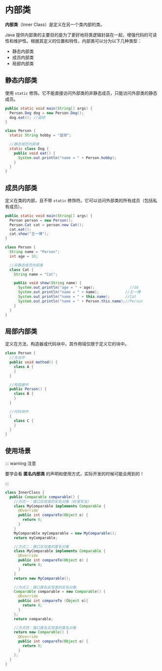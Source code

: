 # 内部类

**内部类**（Inner Class）是定义在另一个类内部的类。

Java 提供内部类的主要目的是为了更好地将类逻辑封装在一起，增强代码的可读性和维护性。根据其定义的位置和特性，内部类可以分为以下几种类型：

- 静态内部类
- 成员内部类
- 局部内部类



## 静态内部类

使用 `static` 修饰。它不能直接访问外部类的非静态成员，只能访问外部类的静态成员。

```java {2,10-14}
public static void main(String[] args) {
  Person.Dog dog = new Person.Dog();
  dog.eat(); //篮球
}

class Person {
  static String hobby = "篮球";

  //静态成员内部类
  static class Dog {
    public void eat() {
      System.out.println("name = " + Person.hobby);
    }
  }
}
```



## 成员内部类

定义在类的内部，且不带 `static` 修饰符。它可以访问外部类的所有成员（包括私有成员）。

```java {2,3}
public static void main(String[] args) {
  Person person = new Person();
  Person.Cat cat = person.new Cat();
  cat.eat();
  cat.show("王一博");
}

class Person {
  String name = "Person";
  int age = 10;

  //非静态成员内部类
  class Cat {
    String name = "Cat";

    public void show(String name) {
      System.out.println("age = " + age); 		         //10
      System.out.println("name = " + name);            //王一博
      System.out.println("name = " + this.name);       //Cat
      System.out.println("name = " + Person.this.name);//Person
    }
  }
}
```



## 局部内部类

定义在方法、构造器或代码块中，其作用域仅限于定义它的块中。

```java
class Person {
  //方法中
  public void method() {
    class A {
    }
  }

  //构造器中
  public Person() {
    class B {
    }
  }

  //代码块中
  {
    class C {
    }
  }
}
```



## 使用场景

::: warning 注意

要学会看 **匿名内部类** 的声明和使用方式，实际开发的时候可能会用到的！

:::

```java
class InnerClass {
  public Comparable comparable() {
    //方式一：接口实现类的实名对象（标准写法）
    class MyComparable implements Comparable {
      @Override
      public int compareTo(Object o) {
        return 0;
      }
    }
    MyComparable myComparable = new MyComparable();
    return myComparable;

    //方式二：接口实现类的匿名对象
    class MyComparable implements Comparable {
      @Override
      public int compareTo(Object o) {
        return 0;
      }
    }
    return new MyComparable();

    //方式三：接口匿名实现类的实名对象
    Comparable comparable = new Comparable() {
      @Override
      public int compareTo (Object o){
        return 0;
      }
    };
    return comparable;

    //方式四：接口匿名实现类的匿名对象
    return new Comparable() {
      @Override
      public int compareTo(Object o) {
        return 0;
      }
    };
  }
}
```